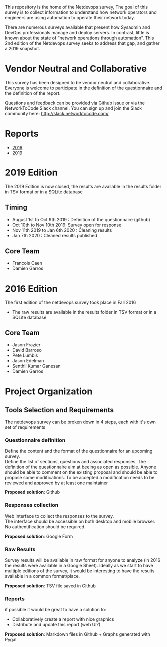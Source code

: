 
This repository is the home of the Netdevops survey, The goal of this survey is to collect information to understand how network operators and engineers are using automation to operate their network today. 

There are numerous surveys available that present how Sysadmin and DevOps professionals manage and deploy servers. In contrast, little is known about the state of “network operations through automation”. This 2nd edition of the Netdevops survey seeks to address that gap, and gather a 2019 snapshot.

# Vendor Neutral and Collaborative

This survey has been designed to be vendor neutral and collaborative. 
Everyone is welcome to participate in the definition of the questionnaire and the definition of the report.

Questions and feedback can be provided via Github issue or via the NetworkToCode Slack channel. 
You can sign up and join the Slack community here: http://slack.networktocode.com/

# Reports

- [2016](https://dgarros.github.io/netdevops-survey/reports/2016)
- [2019](https://dgarros.github.io/netdevops-survey/reports/2019)

# 2019 Edition

The 2019 Edition is now closed, the results are available in the results folder in TSV format or in a SQLite database 

## Timing
* August 1st to Oct 9th 2019 : Definition of the questionnaire (github)
* Oct 10th to Nov 10th 2019: Survey open for response
* Nov 11th 2019 to Jan 6th 2020 : Cleaning results
* Jan 7th 2020 : Cleaned results published

## Core Team
* Francois Caen
* Damien Garros

# 2016 Edition

The first edition of the netdevops survey took place in Fall 2016
* The raw results are available in the results folder in TSV format or in a SQLite database 

## Core Team
- Jason Frazier
- David Barroso
- Pete Lumbis
- Jason Edelman
- Senthil Kumar Ganesan
- Damien Garros

# Project Organization

## Tools Selection and Requirements
The netdevops survey can be broken down in 4 steps, each with it's own set of requirements

### Questionnaire definition
Define the content and the format of the questionnaire for an upcoming survey.  
Define the list of sections, questions and associated responses.
The definition of the questionnaire aim at beeing as open as possible. Anyone should be able to comment on the existing proposal and should be able to propose some modifications. 
To be accepted a modification needs to be reviewed and approved by at least one maintainer

**Proposed solution**: Github 

### Responses collection
Web interface to collect the responses to the survey.  
The interface should be accessible on both desktop and mobile browser.  
No authentification should be required.

**Proposed solution**: Google Form 

### Raw Results
Survey results will be available in raw format for anyone to analyze (in 2016 the results were available in a Google Sheet).
Ideally as we start to have multiple editions of the survey, it would be interesting to have the results available in a common format/place.

**Proposed solution**: TSV file saved in Github 

### Reports
if possible it would be great to have a solution to:
- Collaboratively create a report with nice graphics 
- Distribute and update this report (web UI?)

**Proposed solution**: Markdown files in Github + Graphs generated with Pygal
